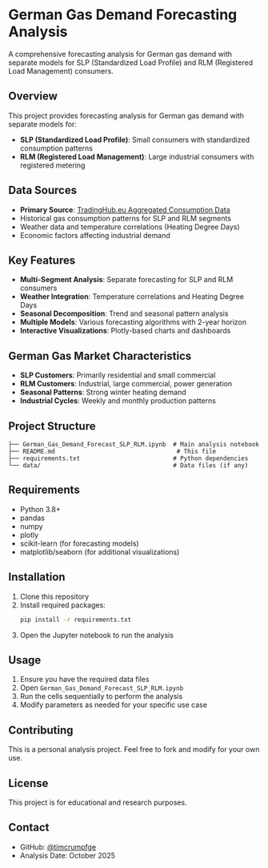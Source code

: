 # German Gas Demand Forecasting Analysis

A comprehensive forecasting analysis for German gas demand with separate models for SLP (Standardized Load Profile) and RLM (Registered Load Management) consumers.

## Overview

This project provides forecasting analysis for German gas demand with separate models for:
- **SLP (Standardized Load Profile)**: Small consumers with standardized consumption patterns
- **RLM (Registered Load Management)**: Large industrial consumers with registered metering

## Data Sources

- **Primary Source**: [TradingHub.eu Aggregated Consumption Data](https://www.tradinghub.eu/en-gb/Publications/Transparency/Aggregated-consumption-data)
- Historical gas consumption patterns for SLP and RLM segments
- Weather data and temperature correlations (Heating Degree Days)
- Economic factors affecting industrial demand

## Key Features

- **Multi-Segment Analysis**: Separate forecasting for SLP and RLM consumers
- **Weather Integration**: Temperature correlations and Heating Degree Days
- **Seasonal Decomposition**: Trend and seasonal pattern analysis
- **Multiple Models**: Various forecasting algorithms with 2-year horizon
- **Interactive Visualizations**: Plotly-based charts and dashboards

## German Gas Market Characteristics

- **SLP Customers**: Primarily residential and small commercial
- **RLM Customers**: Industrial, large commercial, power generation
- **Seasonal Patterns**: Strong winter heating demand
- **Industrial Cycles**: Weekly and monthly production patterns

## Project Structure

```
├── German_Gas_Demand_Forecast_SLP_RLM.ipynb  # Main analysis notebook
├── README.md                                  # This file
├── requirements.txt                          # Python dependencies
└── data/                                     # Data files (if any)
```

## Requirements

- Python 3.8+
- pandas
- numpy
- plotly
- scikit-learn (for forecasting models)
- matplotlib/seaborn (for additional visualizations)

## Installation

1. Clone this repository
2. Install required packages:
   ```bash
   pip install -r requirements.txt
   ```
3. Open the Jupyter notebook to run the analysis

## Usage

1. Ensure you have the required data files
2. Open `German_Gas_Demand_Forecast_SLP_RLM.ipynb`
3. Run the cells sequentially to perform the analysis
4. Modify parameters as needed for your specific use case

## Contributing

This is a personal analysis project. Feel free to fork and modify for your own use.

## License

This project is for educational and research purposes.

## Contact

- GitHub: [@timcrumpfge](https://github.com/timcrumpfge)
- Analysis Date: October 2025
